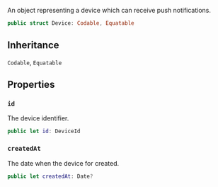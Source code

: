
An object representing a device which can receive push notifications.

``` swift
public struct Device: Codable, Equatable 
```

## Inheritance

`Codable`, `Equatable`

## Properties

### `id`

The device identifier.

``` swift
public let id: DeviceId
```

### `createdAt`

The date when the device for created.

``` swift
public let createdAt: Date?
```
